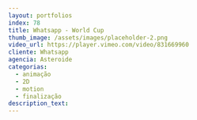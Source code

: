 ```yaml
---
layout: portfolios
index: 78
title: Whatsapp - World Cup
thumb_image: /assets/images/placeholder-2.png
video_url: https://player.vimeo.com/video/831669960
cliente: Whatsapp
agencia: Asteroide
categorias:
  - animação
  - 2D
  - motion
  - finalização
description_text:
---
```

